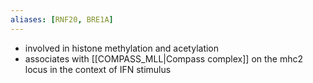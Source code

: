 ```yaml
---
aliases: [RNF20, BRE1A]
---
```

- involved in histone methylation and acetylation 
- associates with [[COMPASS_MLL|Compass complex]] on the mhc2 locus in the context of IFN stimulus 